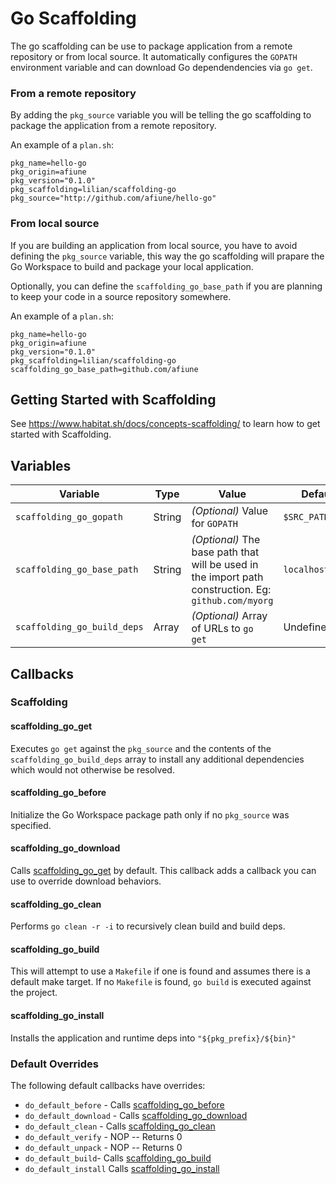 # Go Scaffolding
The go scaffolding can be use to package application from a remote repository or from local source. It automatically configures the `GOPATH` environment variable and can download Go dependendencies via `go get`.

### From a remote repository
By adding the `pkg_source` variable you will be telling the go scaffolding to package the application from a remote repository.

An example of a `plan.sh`:
```
pkg_name=hello-go
pkg_origin=afiune
pkg_version="0.1.0"
pkg_scaffolding=lilian/scaffolding-go
pkg_source="http://github.com/afiune/hello-go"
```

### From local source
If you are building an application from local source, you have to avoid defining the `pkg_source` variable, this way the go scaffolding will prapare the Go Workspace to build and package your local application.

Optionally, you can define the `scaffolding_go_base_path` if you are planning to keep your code in a source repository somewhere.

An example of a `plan.sh`:
```
pkg_name=hello-go
pkg_origin=afiune
pkg_version="0.1.0"
pkg_scaffolding=lilian/scaffolding-go
scaffolding_go_base_path=github.com/afiune
```

## Getting Started with Scaffolding
See https://www.habitat.sh/docs/concepts-scaffolding/ to learn how to get started with Scaffolding.

## Variables
| Variable | Type | Value | Default |
| -------- | ---- | ----- | ------- |
|`scaffolding_go_gopath`| String |_(Optional)_ Value for `GOPATH`|`$SRC_PATH`|
|`scaffolding_go_base_path`| String | _(Optional)_  The base path that will be used in the import path construction. Eg: `github.com/myorg`| `localhost/user`|
|`scaffolding_go_build_deps`| Array  | _(Optional)_ Array of URLs to `go get` | Undefined |

## Callbacks
### Scaffolding
#### scaffolding_go_get
Executes `go get` against the `pkg_source` and the contents of the `scaffolding_go_build_deps` array to install any additional dependencies which would not otherwise be resolved.
#### scaffolding_go_before
Initialize the Go Workspace package path only if no `pkg_source` was specified.
#### scaffolding_go_download
Calls [scaffolding_go_get](#scaffolding_go_get) by default. This callback adds a callback you can use to override download behaviors.
#### scaffolding_go_clean
Performs `go clean -r -i` to recursively clean build and build deps.
#### scaffolding_go_build
This will attempt to use a `Makefile` if one is found and assumes there is a default make target. If no `Makefile` is found, `go build` is executed against the project.
#### scaffolding_go_install
Installs the application and runtime deps into `"${pkg_prefix}/${bin}"`

### Default Overrides
The following default callbacks have overrides:
* `do_default_before` - Calls [scaffolding_go_before](#scaffolding_go_before)
* `do_default_download` - Calls [scaffolding_go_download](#scaffolding_go_download)
* `do_default_clean` - Calls [scaffolding_go_clean](#scaffolding_go_clean)
* `do_default_verify` - NOP -- Returns 0
* `do_default_unpack` - NOP -- Returns 0
* `do_default_build`- Calls [scaffolding_go_build](#scaffolding_go_build)
* `do_default_install` Calls [scaffolding_go_install](#scaffolding_go_install)
